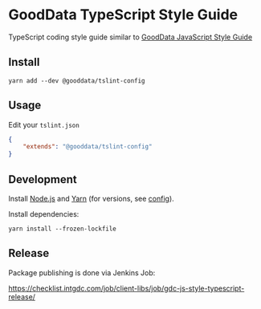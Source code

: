 # GoodData TypeScript Style Guide

TypeScript coding style guide similar to [GoodData JavaScript Style Guide](https://github.com/gooddata/gdc-js-style/tree/master/javascript)

## Install

`yarn add --dev @gooddata/tslint-config`

## Usage

Edit your `tslint.json`

```json
{
    "extends": "@gooddata/tslint-config"
}
```

## Development

Install [Node.js](http://nodejs.org) and [Yarn](https://classic.yarnpkg.com) (for versions, see [config](docker/.config)).

Install dependencies:

```
yarn install --frozen-lockfile
```

## Release

Package publishing is done via Jenkins Job:

https://checklist.intgdc.com/job/client-libs/job/gdc-js-style-typescript-release/
